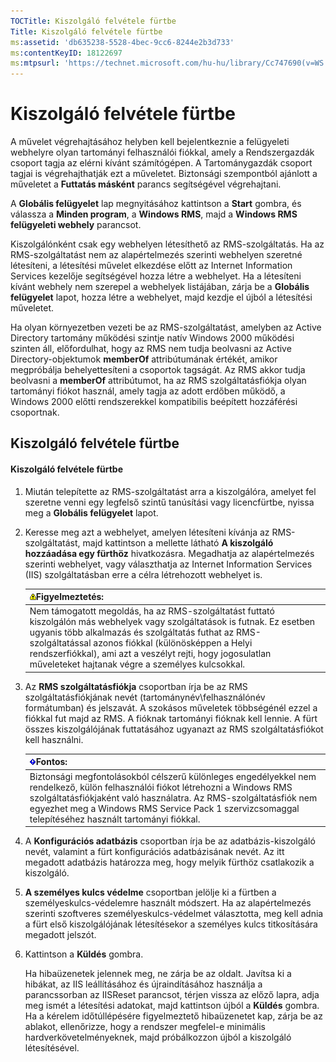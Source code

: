 ```yaml
---
TOCTitle: Kiszolgáló felvétele fürtbe
Title: Kiszolgáló felvétele fürtbe
ms:assetid: 'db635238-5528-4bec-9cc6-8244e2b3d733'
ms:contentKeyID: 18122697
ms:mtpsurl: 'https://technet.microsoft.com/hu-hu/library/Cc747690(v=WS.10)'
---
```


Kiszolgáló felvétele fürtbe
===========================

A művelet végrehajtásához helyben kell bejelentkeznie a felügyeleti webhelyre olyan tartományi felhasználói fiókkal, amely a Rendszergazdák csoport tagja az elérni kívánt számítógépen. A Tartománygazdák csoport tagjai is végrehajthatják ezt a műveletet. Biztonsági szempontból ajánlott a műveletet a **Futtatás másként** parancs segítségével végrehajtani.

A **Globális felügyelet** lap megnyitásához kattintson a **Start** gombra, és válassza a **Minden program**, a **Windows RMS**, majd a **Windows RMS felügyeleti webhely** parancsot.

Kiszolgálónként csak egy webhelyen létesíthető az RMS-szolgáltatás. Ha az RMS-szolgáltatást nem az alapértelmezés szerinti webhelyen szeretné létesíteni, a létesítési művelet elkezdése előtt az Internet Information Services kezelője segítségével hozza létre a webhelyet. Ha a létesíteni kívánt webhely nem szerepel a webhelyek listájában, zárja be a **Globális felügyelet** lapot, hozza létre a webhelyet, majd kezdje el újból a létesítési műveletet.

Ha olyan környezetben vezeti be az RMS-szolgáltatást, amelyben az Active Directory tartomány működési szintje natív Windows 2000 működési szinten áll, előfordulhat, hogy az RMS nem tudja beolvasni az Active Directory-objektumok **memberOf** attribútumának értékét, amikor megpróbálja behelyettesíteni a csoportok tagságát. Az RMS akkor tudja beolvasni a **memberOf** attribútumot, ha az RMS szolgáltatásfiókja olyan tartományi fiókot használ, amely tagja az adott erdőben működő, a Windows 2000 előtti rendszerekkel kompatibilis beépített hozzáférési csoportnak.

Kiszolgáló felvétele fürtbe
---------------------------

#### Kiszolgáló felvétele fürtbe

1.  Miután telepítette az RMS-szolgáltatást arra a kiszolgálóra, amelyet fel szeretne venni egy legfelső szintű tanúsítási vagy licencfürtbe, nyissa meg a **Globális felügyelet** lapot.

2.  Keresse meg azt a webhelyet, amelyen létesíteni kívánja az RMS-szolgáltatást, majd kattintson a mellette látható **A kiszolgáló hozzáadása egy fürthöz** hivatkozásra. Megadhatja az alapértelmezés szerinti webhelyet, vagy választhatja az Internet Information Services (IIS) szolgáltatásban erre a célra létrehozott webhelyet is.

    | ![](images/Cc747690.Warning(WS.10).gif)Figyelmeztetés:                                                                                                                                                                                                                                                                       |
    |-----------------------------------------------------------------------------------------------------------------------------------------------------------------------------------------------------------------------------------------------------------------------------------------------------------------------------------------------------------|
    | Nem támogatott megoldás, ha az RMS-szolgáltatást futtató kiszolgálón más webhelyek vagy szolgáltatások is futnak. Ez esetben ugyanis több alkalmazás és szolgáltatás futhat az RMS-szolgáltatással azonos fiókkal (különösképpen a Helyi rendszerfiókkal), ami azt a veszélyt rejti, hogy jogosulatlan műveleteket hajtanak végre a személyes kulcsokkal. |

3.  Az **RMS szolgáltatásfiókja** csoportban írja be az RMS szolgáltatásfiókjának nevét (tartománynév\\felhasználónév formátumban) és jelszavát. A szokásos műveletek többségénél ezzel a fiókkal fut majd az RMS. A fióknak tartományi fióknak kell lennie. A fürt összes kiszolgálójának futtatásához ugyanazt az RMS szolgáltatásfiókot kell használni.

    | ![](images/Cc747690.Important(WS.10).gif)Fontos:                                                                                                                                                                                                                               |
    |-------------------------------------------------------------------------------------------------------------------------------------------------------------------------------------------------------------------------------------------------------------------------------------------------------------|
    | Biztonsági megfontolásokból célszerű különleges engedélyekkel nem rendelkező, külön felhasználói fiókot létrehozni a Windows RMS szolgáltatásfiókjaként való használatra. Az RMS-szolgáltatásfiók nem egyezhet meg a Windows RMS Service Pack 1 szervizcsomaggal telepítéséhez használt tartományi fiókkal. |

4.  A **Konfigurációs adatbázis** csoportban írja be az adatbázis-kiszolgáló nevét, valamint a fürt konfigurációs adatbázisának nevét. Az itt megadott adatbázis határozza meg, hogy melyik fürthöz csatlakozik a kiszolgáló.

5.  **A személyes kulcs védelme** csoportban jelölje ki a fürtben a személyeskulcs-védelemre használt módszert. Ha az alapértelmezés szerinti szoftveres személyeskulcs-védelmet választotta, meg kell adnia a fürt első kiszolgálójának létesítésekor a személyes kulcs titkosítására megadott jelszót.

6.  Kattintson a **Küldés** gombra.

    Ha hibaüzenetek jelennek meg, ne zárja be az oldalt. Javítsa ki a hibákat, az IIS leállításához és újraindításához használja a parancssorban az IISReset parancsot, térjen vissza az előző lapra, adja meg ismét a létesítési adatokat, majd kattintson újból a **Küldés** gombra. Ha a kérelem időtúllépésére figyelmeztető hibaüzenetet kap, zárja be az ablakot, ellenőrizze, hogy a rendszer megfelel-e minimális hardverkövetelményeknek, majd próbálkozzon újból a kiszolgáló létesítésével.
